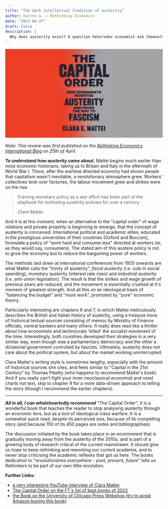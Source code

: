 ```yaml
---
title: "The dark intellectual tradition of austerity" 
author: marten w. / Rethinking Economics
date: "2023-04-27"
draft: false
description: | 
  Why does austerity exist? A question heterodox economist ask themselves often enough, because of its obvious incapabilities to address our current economic problems. Conventional wisdom tells us, that austerity as an economic policy was invented in the 1970s as a reaction to the shortcomings of Keynesian theory. This view of economic thought is challenged by the new book "Capital Order - How economist invented austerity and paved the way to Fascism" by Clara Mattei, an assistant professor at the New School of Social Research in New York.
---
```


![cover](featured.png)

*Note: This review was first published on the [Rethinking Economics International Blog](https://www.rethinkeconomics.org/2023/04/25/the-dark-intellectual-traditions-of-austerity/) on 25th of April.*

***To understand how austerity came about***, Mattei begins much earlier than most economic historians, taking us to Britain and Italy in the aftermath of World War I. There, after the wartime directed economy had shown people that capitalism wasn't inevitable, a revolutionary atmosphere grew. Workers' collectives took over factories, the labour movement grew and strikes were on the rise.


> Framing monetary policy as a war effort has been part of the playbook for instituting austerity policies for over a century
>
> *Clara Mattei*


And it is at this moment, when an alternative to the "capital order" of wage relations and private property is beginning to emerge, that the concept of austerity is conceived. International political and academic elites, educated in the prestigious universities of their countries (Oxford and Bocconi), formulate a policy of "work hard and consume less" directed at workers (or, as they would say, consumers). The stated aim of this austere policy is not to grow the economy but to reduce the bargaining power of workers.

The methods laid down at international conferences from 1920 onwards are what Mattei calls the "trinity of austerity", *fiscal* austerity (i.e. cuts in social spending), *monetary* austerity (interest rate rises) and *industrial* austerity (i.e. anti-union legislation). The result is that the strikes and wage growth of previous years are reduced, and the movement is essentially crushed at it's moment of greatest strength. And all this on an ideological basis of "balancing the budget" and "more work", promoted by "pure" economic theory.

Particularly interesting are chapters 6 and 7, in which Mattei meticulously describes the British and Italian history of austerity, using a treasure trove of historical textual sources consisting of memos by Ministry of Finance officials, central bankers and many others. It really does read like a thriller about how economists and technocrats 'killed' the socialist movement of the time. Interestingly, both countries developed their strategies in a very similar way, even though was a parliamentary democracy and the other a dictatorial government controlled by fascists. Ultimately, austerity does not care about the political system, but about  the market working uninterrupted.

Clara Mattei's writing style is sometimes lengthy, especially with the amount of historical sources she cites, and feels similar to "Capital in the 21st Century" by Thomas Piketty (who happens to recommend Mattei's book). And if you really can't fight your inner neoclassical economist and need charts not text, skip to chapter 9 for a more data-driven approach to telling the story (though I recommend the earlier chapters).

---

***All in all, I can wholeheartedly recommend*** "The Capital Order", it is a wonderful book that teaches the reader to stop analysing austerity through an economic lens, but as a tool of ideological class warfare. It is a somewhat quick read, despite its perceived size, because of its compelling story (and because 150 of its 450 pages are notes and bibliographies).

The discussion initiated by the book takes place in an environment that is gradually moving away from the austerity of the 2010s, and is part of a growing body of research critical of the current mainstream. It should give us hope to keep rethinking and reworking our current academia, and to never stop criticising the academic reflexes that got us here. The books dedication to "*revolutionaries everywhere - past, present, future*" tells us Rethinkers to be part of our own little revolution.

**Further Links:**

- [a very interesting YouTube interview of Clara Mattei](https://www.youtube.com/watch?v=ofFR1mD2UOM&pp=ygUeY2xhcmEgbWF0dGVpIHRoZSBjYXBpdGFsIG9yZGVy)
- [The Capital Order on the FT's list of best books of 2022](https://www.ft.com/content/634c1974-bc76-4f56-9548-274816dcc638)
- [the Book on the University of Chicago Press Webshop (try to avoid Amazon buying this book)](https://press.uchicago.edu/ucp/books/book/chicago/C/bo181707138.html) 


